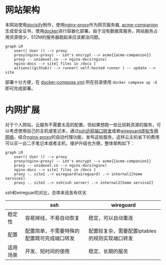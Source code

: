 # 网站架构

本网站使用[docisify](https://docsify.js.org/)制作，使用[nginx-proxy](https://github.com/nginx-proxy/nginx-proxy)作为网页服务器, [acme-companion](https://github.com/nginx-proxy/acme-companion)生成安全证书，使用[docker](https://www.docker.com/)进行容器化部署。由于没有数据库服务，网站服务占用资源很少，512M的服务器跑起来应该都没问题。

```mermaid
graph LR
    user(( User )) --> proxy
    proxy(nginx-proxy) -- Let's encrypt --> acme{{acme-companion}}
    proxy -- unidevel.cn --> nginx-docs(nginx)
    nginx-docs --> site[ files in /docs ]
    actions((github)) --> runner( self-hosted runner ) -- update --> site
```

部署十分方便，在 [docker-compose.yml](https://github.com/unidevel/mysite/blob/main/docker-compose.yaml) 所在目录使用 `docker compose up -d` 即可完成部署。

# 内网扩展

对于个人网站，云服务不需要太高的配置，但如果想跑一些比较耗资源的服务，可以考虑使用自己的主机或笔记本，通过[ssh远程端口转发](https://www.ssh.com/academy/ssh/tunneling-example#remote-forwarding)或者[wireguard虚拟专用网络](https://github.com/linuxserver/docker-wireguard)，结合[nginx-proxy](https://github.com/nginx-proxy/nginx-proxy)的自动代理功能，发布这些服务，这样云主机省下的费用可以买一台二手笔记本或者主机，维护升级也方便。整体架构如下：

```mermaid
graph LR
    user(( User )) --> proxy
    proxy(nginx-proxy) -- Let's encrypt --> acme{{acme-companion}}
    proxy -- unidevel.cn --> nginx-docs(nginx)
    nginx-docs --> site[ files in /docs ]
    proxy -. site1 .-> wireguard(wireguard) .-> internal1[home service1]
    proxy -. site2 .-> ssh(ssh server) .-> internal2[home service2]
```

ssh和wireguar的对比，总体来说各有优劣

| | ssh | wireguard |
|-|-|-|
|稳定性|容易掉线，不易自动恢复| 稳定，可以自动重连 |
|配置| 配置简单，不需要特殊的配置既可完成端口转发 | 配置较复杂，需要配置iptables的规则实现端口转发|
|适用场景| 开发、短时间的使用 | 稳定、长期的服务 |
